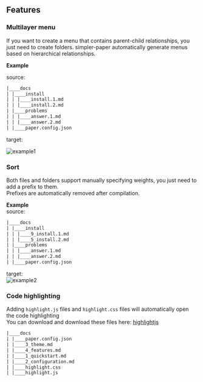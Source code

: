 ## Features    


### Multilayer menu  
If you want to create a menu that contains parent-child relationships, you just need to create folders.
simpler-paper automatically generate menus based on hierarchical relationships.  
 
**Example**  

source:
```html
|____docs
| |____install
| | |____install.1.md
| | |____install.2.md
| |____problems
| | |____answer.1.md
| | |____answer.2.md
| |____paper.config.json

```  
target:  

![example1](http://static.wittsay.cc/simpler-paper-examples-1.png?imageView2/2/w/850/h/300/)


### Sort  
Both files and folders support manually specifying weights, you just need to add a prefix to them.  
Prefixes are automatically removed after compilation.  

**Example**  
source:  
```html
|____docs
| |____install
| | |____9_install.1.md
| | |____5_install.2.md
| |____problems
| | |____answer.1.md
| | |____answer.2.md
| |____paper.config.json
```  
target:   
![example2](http://static.wittsay.cc/simpler-paper-examples-2.png?imageView2/2/w/850/h/300/)  


### Code highlighting  
Adding `highlight.js` files and `highlight.css` files will automatically open the code highlighting  
You can download and download these files here: [highlightjs](https://highlightjs.org/download/)

```html
|____docs
| |____paper.config.json
| |____3_theme.md
| |____4_features.md
| |____1_quickstart.md
| |____2_configuration.md
| |____highlight.css
| |____highlight.js

```  







